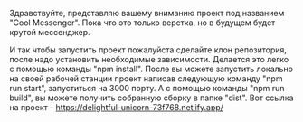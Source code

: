 Здравствуйте, представляю вашему вниманию проект под названием "Cool Messenger". Пока что это только верстка, но в будущем будет крутой мессенджер.

И так чтобы запустить проект пожалуйста сделайте клон репозитория, после надо установить необходимые зависимости. 
Делается это легко с помощью команды "npm install". 
После вы можете запустить локально на своей рабочей станции проект написав следующую команду "npm run start", запуститься на 3000 порту.
А с помощью команды "npm run build", вы можете получить собранную сборку в папке "dist".
Вот ссылка на проект - https://delightful-unicorn-73f768.netlify.app/
